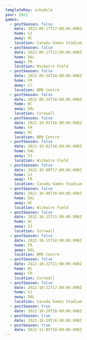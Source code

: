 ```yaml
---
templateKey: schedule
year: 2022
games:
  - postSeason: false
    date: 2022-09-17T17:00:00.000Z
    home: SJ
    away: HC
    location: Canada Games Stadium
  - postSeason: false
    date: 2022-09-17T22:00:00.000Z
    home: DAL
    away: FR
    location: Wickwire Field
  - postSeason: false
    date: 2022-09-24T16:00:00.000Z
    home: FR
    away: SJ
    location: BMO Centre
  - postSeason: false
    date: 2022-09-24T16:00:00.000Z
    home: HC
    away: DAL
    location: Cornwall
  - postSeason: false
    date: 2022-10-01T16:00:00.000Z
    home: FR
    away: HC
    location: BMO Centre
  - postSeason: false
    date: 2022-10-01T16:00:00.000Z
    home: DAL
    away: SJ
    location: Wickwire Field
  - postSeason: false
    date: 2022-10-08T17:00:00.000Z
    home: SJ
    away: FR
    location: Canada Games Stadium
  - postSeason: false
    date: 2022-10-08T16:00:00.000Z
    home: DAL
    away: HC
    location: Wickwire Field
  - postSeason: false
    date: 2022-10-15T21:00:00.000Z
    home: HC
    away: SJ
    location: Cornwall
  - postSeason: false
    date: 2022-10-15T16:00:00.000Z
    home: FR
    away: DAL
    location: BMO Centre
  - postSeason: false
    date: 2022-10-22T21:00:00.000Z
    home: HC
    away: FR
    location: Cornwall
  - postSeason: false
    date: 2022-10-22T17:00:00.000Z
    home: SJ
    away: DAL
    location: Canada Games Stadium
  - postSeason: true
    date: 2022-10-29T16:00:00.000Z
  - postSeason: true
    date: 2022-10-29T16:00:00.000Z
  - postSeason: true
    date: 2022-11-05T16:00:00.000Z
---
```

